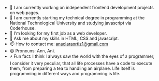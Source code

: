 - 🔭 I am currently working on independent frontend development projects on web pages.
- 🌱 I am currently starting my technical degree in programming at the National Technological University and studying javascript via Coderhouse.
- 👯 I'm looking for my first job as a web developer.
- 💬 Ask me about my skills in HTML, CSS and javascript.
- 📫 How to contact me: anaclaraortiz1@gmail.com
- 😄 Pronouns: Ann, Ani.
- ⚡ Fun fact: I think I always saw the world with the eyes of a programmer, I consider it very peculiar, that all life processes have a code to execute them, from preparing a tea to handling an airplane. Life itself is programming in different ways and programming is life.
